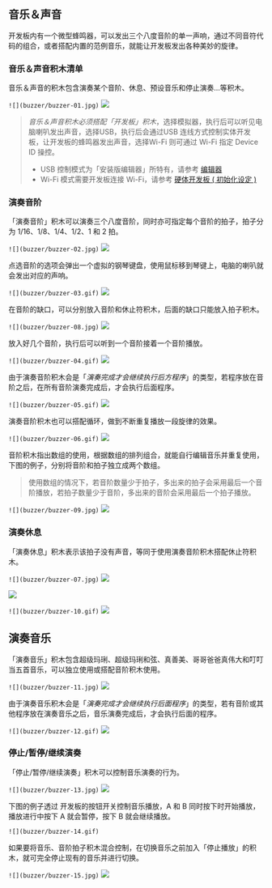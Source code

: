 ## 音乐＆声音

开发板内有一个微型蜂鸣器，可以发出三个八度音阶的单一声响，通过不同音符代码的组合，或者搭配内置的范例音乐，就能让开发板发出各种美妙的旋律。

### 音乐＆声音积木清单

音乐＆声音的积木包含演奏某个音阶、休息、预设音乐和停止演奏...等积木。

```![](buzzer/buzzer-01.jpg)```
![](buzzer/upload_d81f8c3e1d6daeb5fc4f33be0b754585.png)


> *音乐＆声音积木必须搭配「开发板」积木*，选择模拟器，执行后可以听见电脑喇叭发出声音，选择USB，执行后会通过USB 连线方式控制实体开发板，让开发板的蜂鸣器发出声音，选择Wi-Fi 则可通过 Wi-Fi 指定 Device ID 操控。
> - USB 控制模式为「安装版编辑器」所特有，请参考 [编辑器](../index.html#software)
> - Wi-Fi 模式需要开发板连接 Wi-Fi，请参考 [硬体开发板 ( 初始化设定 )](../info/setup.html)

### 演奏音阶

「演奏音阶」积木可以演奏三个八度音阶，同时亦可指定每个音阶的拍子，拍子分为 1/16、1/8、1/4、1/2、1 和 2 拍。

```![](buzzer/buzzer-02.jpg)```
![](buzzer/upload_c9fa8b5fa500b5fb755c1633c03bce49.jpg)


点选音阶的选项会弹出一个虚拟的钢琴键盘，使用鼠标移到琴键上，电脑的喇叭就会发出对应的声响。

```![](buzzer/buzzer-03.gif)```
![](buzzer/upload_46fe754af544df24c66e0910e7f2f19c.gif)

在音阶的缺口，可以分别放入音阶和休止符积木，后面的缺口只能放入拍子积木。

```![](buzzer/buzzer-08.jpg)```
![](buzzer/upload_027f5c26da138c9ce4971dd4532c8178.png)


放入好几个音阶，执行后可以听到一个音阶接着一个音阶播放。

```![](buzzer/buzzer-04.gif)```
![](buzzer/upload_2e3c85ed2d24bf38109c154dd60bd828.gif)


由于演奏音阶积木会是「*演奏完成才会继续执行后方程序*」的类型，若程序放在音阶之后，在所有音阶演奏完成后，才会执行后面程序。

```![](buzzer/buzzer-05.gif)```
![](buzzer/upload_92adfef7e8a7b2e550d142129807d807.gif)


演奏音阶积木也可以搭配循环，做到不断重复播放一段旋律的效果。

```![](buzzer/buzzer-06.gif)```
![](buzzer/upload_5f262a6ff6b57814d1c4f418f1425e17.gif)


音阶积木指出数组的使用，根据数组的排列组合，就能自行编辑音乐并重复使用，下图的例子，分别将音阶和拍子独立成两个数组。

> 使用数组的情况下，若音阶数量少于拍子，多出来的拍子会采用最后一个音阶播放，若拍子数量少于音阶，多出来的音阶会采用最后一个拍子播放。

```![](buzzer/buzzer-09.jpg)```
![](buzzer/upload_55969f257d9c76d8d2a7c66414e0c373.png)



### 演奏休息

「演奏休息」积木表示该拍子没有声音，等同于使用演奏音阶积木搭配休止符积木。

```![](buzzer/buzzer-07.jpg)```
![](buzzer/upload_553dd18457d0c23e596671b25ece4fc2.png)

![](buzzer/upload_599ca13a4d02c7810f3c1b90a53530c2.gif)

```![](buzzer/buzzer-10.gif)```
![](buzzer/upload_599ca13a4d02c7810f3c1b90a53530c2.gif)


## 演奏音乐

「演奏音乐」积木包含超级玛琍、超级玛琍和弦、真善美、哥哥爸爸真伟大和叮叮当五首音乐，可以独立使用或搭配音阶积木使用。

```![](buzzer/buzzer-11.jpg)```
![](buzzer/upload_1a9af3f10689c6827d63128096f46e0d.png)


由于演奏音乐积木会是「*演奏完成才会继续执行后面程序*」的类型，若有音阶或其他程序放在演奏音乐之后，音乐演奏完成后，才会执行后面的程序。

```![](buzzer/buzzer-12.gif)```
![](buzzer/upload_03b4c735d2fcf7d21b04c430c96f3766.gif)


### 停止/暂停/继续演奏

「停止/暂停/继续演奏」积木可以控制音乐演奏的行为。

```![](buzzer/buzzer-13.jpg)```
![](buzzer/upload_1ab3917e21aed65cd39b6e0dfab6d380.png)

下图的例子透过 开发板的按钮开关控制音乐播放，A 和 B 同时按下时开始播放，播放进行中按下 A 就会暂停，按下 B 就会继续播放。

```![](buzzer/buzzer-14.gif)```

如果要将音乐、音阶拍子积木混合控制，在切换音乐之前加入「停止播放」的积木，就可完全停止现有的音乐并进行切换。

```![](buzzer/buzzer-15.jpg)```
![](buzzer/upload_ebad84f9b0d0904fe82e662ec2d62282.png)
